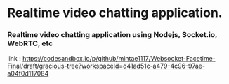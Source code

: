 # Realtime video chatting application.

### Realtime video chatting application using Nodejs, Socket.io, WebRTC, etc
link : https://codesandbox.io/p/github/mintae1117/Websocket-Facetime-Final/draft/gracious-tree?workspaceId=d41ad51c-a479-4c96-97ae-a04f0d117084
